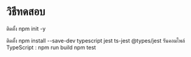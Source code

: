 # วิธีทดสอบ

ติดตั้ง npm init -y

ติดตั้ง npm install --save-dev typescript jest ts-jest @types/jest
รันคอมไพล์ TypeScript : npm run build
npm test
